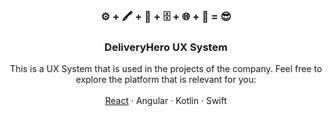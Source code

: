 <p align="center">
  <!--
  <a href="https://github.com/deliveryhero/ui">
    <img src="images/logo.png" alt="Logo" width="80" height="80">
  </a>
  -->

  <h3 align="center">⚙️ + 🖍️ + 🍪 + 🗄️ + 🌐 + 🔎 = 😎</h3>
  <h3 align="center">DeliveryHero UX System</h3>

  <p align="center">
    This is a UX System that is used in the projects of the company. Feel free to explore the platform that is relevant for you:
    <br />
    <br />
    <a href="web/packages/react/">React</a>
    ·
    Angular
    ·
    Kotlin
    ·
    Swift
  </p>
</p>

